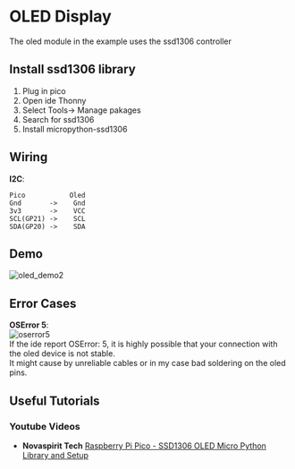 # OLED Display
The oled module in the example uses the ssd1306 controller

## Install ssd1306 library 
1. Plug in pico
2. Open ide Thonny
3. Select Tools-> Manage pakages
4. Search for ssd1306
5. Install micropython-ssd1306

## Wiring  
**I2C**:  
```
Pico           Oled    
Gnd       ->    Gnd  
3v3       ->    VCC  
SCL(GP21) ->    SCL  
SDA(GP20) ->    SDA  
```

## Demo  
![oled_demo2](https://user-images.githubusercontent.com/28807825/108592751-68834500-73aa-11eb-893c-d8ac761930fe.jpg)

## Error Cases
**OSError 5**:  
![oserror5](https://user-images.githubusercontent.com/28807825/108591916-150ef800-73a6-11eb-9209-a6822702d663.png)  
If the ide report OSError: 5, it is highly possible that your connection with the oled device is not stable.  
It might cause by unreliable cables or in my case bad soldering on the oled pins.   

## Useful Tutorials
### Youtube Videos
- **Novaspirit Tech** [Raspberry Pi Pico - SSD1306 OLED Micro Python Library and Setup](https://youtu.be/YR9v04qzJ5E)
